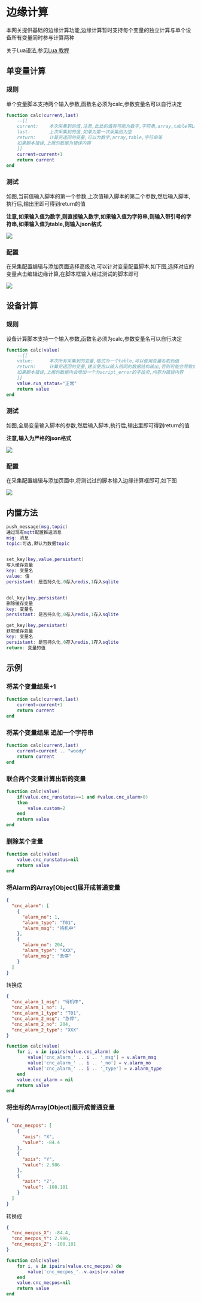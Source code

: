 # 边缘计算

本网关提供基础的边缘计算功能,边缘计算暂时支持每个变量的独立计算与单个设备所有变量同时参与计算两种

关于Lua语法,参见[Lua 教程](https://www.runoob.com/lua/lua-tutorial.html)

## 单变量计算

### 规则

单个变量脚本支持两个输入参数,函数名必须为calc,参数变量名可以自行决定
```lua
function calc(current,last)
    --[[
    current:    本次采集到的值,注意,此处的值有可能为数字,字符串,array,table等Lua数据类型,需要根据不同变量做判断
    last:       上次采集到的值,如果为第一次采集则为空
    return:     计算完返回的变量,可以为数字,array,table,字符串等
    如果脚本错误,上报的数据为错误内容
    ]]
    current=current+1
    return current
end
```

### 测试

如图,当前值输入脚本的第一个参数,上次值输入脚本的第二个参数,然后输入脚本,执行后,输出里即可得到return的值

**注意,如果输入值为数字,则直接输入数字,如果输入值为字符串,则输入带引号的字符串,如果输入值为table,则输入json格式**

![](/img/calc-2.png)

### 配置

在采集配置编辑与添加页面选择高级功,可以针对变量配置脚本,如下图,选择对应的变量点击编辑边缘计算,在脚本框输入经过测试的脚本即可

![](/img/calc-1.png)

## 设备计算

### 规则

设备计算脚本支持一个输入参数,函数名必须为calc,参数变量名可以自行决定
```lua
function calc(value)
    --[[
    value:      本次所有采集到的变量,格式为一个table,可以使用变量名取到值
    return:     计算完返回的变量,建议使用以输入相同的数据结构输出,否则可能会导致推送失败
    如果脚本错误,上报的数据内会增加一个为script_error的字段卖,内容为错误内容
    ]]
    value.run_status="正常"
    return value
end
```

### 测试

如图,全局变量输入脚本的参数,然后输入脚本,执行后,输出里即可得到return的值

**注意,输入为严格的json格式**

![](/img/calc-3.png)

### 配置

在采集配置编辑与添加页面中,将测试过的脚本输入边缘计算框即可,如下图

![](/img/calc-4.png)


## 内置方法

```lua
push_message(msg,topic)
通过现有mqtt配置推送消息
msg: 消息
topic:可选,默认为数据topic


set_key(key,value,persistant)
写入缓存变量
key: 变量名
value: 值
persistant: 是否持久化,0存入redis,1存入sqlite


del_key(key,persistant)
删除缓存变量
key: 变量名
persistant: 是否持久化,0存入redis,1存入sqlite

get_key(key,persistant)
获取缓存变量
key: 变量名
persistant: 是否持久化,0存入redis,1存入sqlite
return: 变量的值
```


## 示例

### 将某个变量结果+1

```lua
function calc(current,last)
    current=current+1
    return current
end
```

### 将某个变量结果 追加一个字符串

```lua
function calc(current,last)
    current=current .. "woody"
    return current
end
```

### 联合两个变量计算出新的变量

```lua
function calc(value)
    if(value.cnc_runstatus==1 and #value.cnc_alarm>0)
    then
        value.custom=2
    end
    return value
end
```


### 删除某个变量

```lua
function calc(value)
    value.cnc_runstatus=nil
    return value
end
```

### 将Alarm的Array[Object]展开成普通变量

```json
{
  "cnc_alarm": [
    {
      "alarm_no": 1,
      "alarm_type": "T01",
      "alarm_msg": "待机中"
    },
    {
      "alarm_no": 204,
      "alarm_type": "XXX",
      "alarm_msg": "急停"
    }
  ]
}
```
转换成
```json
{
  "cnc_alarm_1_msg": "待机中",
  "cnc_alarm_1_no": 1,
  "cnc_alarm_1_type": "T01",
  "cnc_alarm_2_msg": "急停",
  "cnc_alarm_2_no": 204,
  "cnc_alarm_2_type": "XXX"
}
```
```lua
function calc(value)
    for i, v in ipairs(value.cnc_alarm) do
        value['cnc_alarm_' .. i .. '_msg'] = v.alarm_msg
        value['cnc_alarm_' .. i .. '_no'] = v.alarm_no
        value['cnc_alarm_' .. i .. '_type'] = v.alarm_type
    end
    value.cnc_alarm = nil
    return value
end
```


### 将坐标的Array[Object]展开成普通变量

```json
{
  "cnc_mecpos": [
    {
      "axis": "X",
      "value": -84.4
    },
    {
      "axis": "Y",
      "value": 2.986
    },
    {
      "axis": "Z",
      "value": -108.181
    }
  ]
}
```
转换成
```json
{
  "cnc_mecpos_X": -84.4,
  "cnc_mecpos_Y": 2.986,
  "cnc_mecpos_Z": -108.181
}
```

```lua
function calc(value)
    for i, v in ipairs(value.cnc_mecpos) do
        value['cnc_mecpos_'..v.axis]=v.value
    end
    value.cnc_mecpos=nil
    return value
end
```
